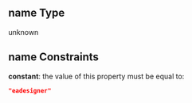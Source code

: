 ## name Type

unknown

## name Constraints

**constant**: the value of this property must be equal to:

```json
"eadesigner"
```
